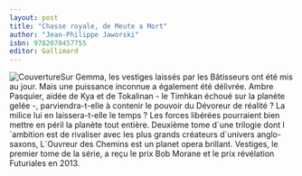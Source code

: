 ```yaml
---
layout: post
title: "Chasse royale, de Meute a Mort"
author: "Jean-Philippe Jaworski"
isbn: 9782070457755
editor: Gallimard
---
```


![Couverture](/img/9782070457755.jpg)Sur Gemma, les vestiges laissés par les Bâtisseurs ont été mis au jour. Mais une puissance inconnue a également été délivrée. Ambre Pasquier, aidée de Kya et de Tokalinan - le Timhkan échoué sur la planète gelée -, parviendra-t-elle à contenir le pouvoir du Dévoreur de réalité ? La milice lui en laissera-t-elle le temps ? Les forces libérées pourraient bien mettre en péril la planète tout entière. Deuxième tome d´une trilogie dont l´ambition est de rivaliser avec les plus grands créateurs d´univers anglo-saxons, L´Ouvreur des Chemins est un planet opera brillant. Vestiges, le premier tome de la série, a reçu le prix Bob Morane et le prix révélation Futuriales en 2013.